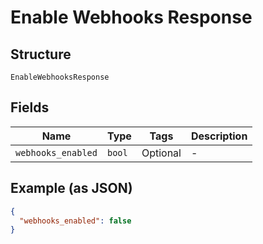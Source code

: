 
# Enable Webhooks Response

## Structure

`EnableWebhooksResponse`

## Fields

| Name | Type | Tags | Description |
|  --- | --- | --- | --- |
| `webhooks_enabled` | `bool` | Optional | - |

## Example (as JSON)

```json
{
  "webhooks_enabled": false
}
```

